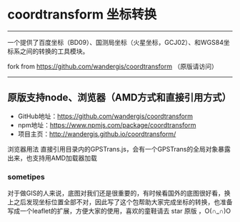 # coordtransform 坐标转换
****
一个提供了百度坐标（BD09）、国测局坐标（火星坐标，GCJ02）、和WGS84坐标系之间的转换的工具模块。

fork from https://github.com/wandergis/coordtransform  （原版请访问）

****
## **原版支持node、浏览器（AMD方式和直接引用方式）**
- GitHub地址：https://github.com/wandergis/coordtransform
- npm地址：https://www.npmjs.com/package/coordtransform
- 项目主页：http://wandergis.github.io/coordtransform/

浏览器用法
直接引用目录内的GPSTrans.js，会有一个GPSTrans的全局对象暴露出来，也支持用AMD加载器加载

 
### sometipes
对于做GIS的人来说，底图对我们还是很重要的，有时候看国外的底图很好看，换上之后发现坐标位置全部不对，因此写了这个包帮助大家完成坐标的转换，也准备写成一个leaflet的扩展，方便大家的使用，喜欢的童鞋请去 star 原版 ，O(∩_∩)O
